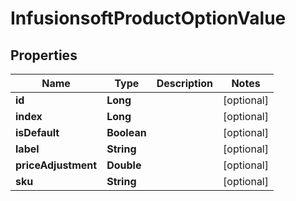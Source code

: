 
# InfusionsoftProductOptionValue

## Properties
Name | Type | Description | Notes
------------ | ------------- | ------------- | -------------
**id** | **Long** |  |  [optional]
**index** | **Long** |  |  [optional]
**isDefault** | **Boolean** |  |  [optional]
**label** | **String** |  |  [optional]
**priceAdjustment** | **Double** |  |  [optional]
**sku** | **String** |  |  [optional]



